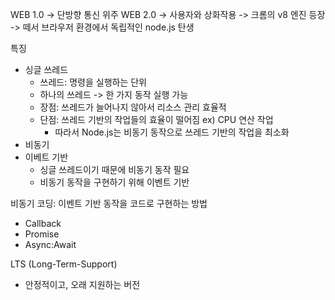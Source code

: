 WEB 1.0 -> 단방향 통신 위주
WEB 2.0 -> 사용자와 상화작용 -> 크롬의 v8 엔진 등장 ->
 떼서 브라우저 환경에서 독립적인 node.js 탄생

특징
- 싱글 쓰레드
  - 쓰레드: 명령을 실행하는 단위
  - 하나의 쓰레드 -> 한 가지 동작 실행 가능
  - 장점: 쓰레드가 늘어나지 않아서 리소스 관리 효율적
  - 단점: 쓰레드 기반의 작업들의 효율이 떨어짐 ex) CPU 연산 작업
    - 따라서 Node.js는 비동기 동작으로 쓰레드 기반의 작업을 최소화
- 비동기 
- 이베트 기반
  - 싱글 쓰레드이기 때문에 비동기 동작 필요 
  - 비동기 동작을 구현하기 위해 이벤트 기반 

비동기 코딩: 이벤트 기반 동작을 코드로 구현하는 방법  
- Callback  
- Promise  
- Async:Await  

LTS (Long-Term-Support)  
- 안정적이고, 오래 지원하는 버전
  